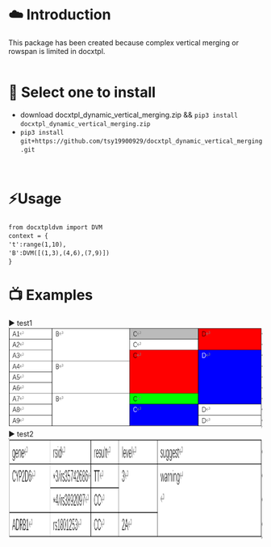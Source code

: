 # :cloud: Introduction
This package has been created because complex vertical merging or rowspan is limited in docxtpl.  
<br>   

# :round_pushpin: Select one to install
* download docxtpl_dynamic_vertical_merging.zip && `pip3 install docxtpl_dynamic_vertical_merging.zip`
* `pip3 install git+https://github.com/tsy19900929/docxtpl_dynamic_vertical_merging.git`
<br>

# :zap:Usage

`from docxtpldvm import DVM`  
`context = {`  
  `'t':range(1,10),`    
  `'B':DVM([(1,3),(4,6),(7,9)])`  
 `}` 

# :tv: Examples
:arrow_forward: test1  
<img src="https://github.com/tsy19900929/docxtpl_dynamic_vertical_merging/blob/main/test1.png" height="200" />   
:arrow_forward: test2  
<img src="https://github.com/tsy19900929/docxtpl_dynamic_vertical_merging/blob/main/test2.png" height="200" width="800" />
